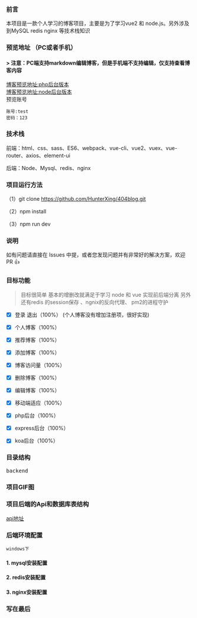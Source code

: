### 前言

本项目是一款个人学习的博客项目，主要是为了学习vue2 和 node.js。另外涉及到MySQL redis nginx 等技术栈知识

### 预览地址 （PC或者手机）
#### > 注意：PC端支持markdown编辑博客，但是手机端不支持编辑，仅支持查看博客内容
[博客预览地址:php后台版本](http://212.64.25.152) 
<br>
[博客预览地址:node后台版本](http://212.64.25.152:8081) 
<br>
预览账号
```
账号:test
密码：123
```
### 技术栈

前端：html、css、sass、ES6、webpack、vue-cli、vue2、vuex、vue-router、axios、element-ui

后端：Node、Mysql、redis、nginx

### 项目运行方法
（1）git clone https://github.com/HunterXing/404blog.git

（2）npm install

（3）npm run dev


### 说明

如有问题请直接在 Issues 中提，或者您发现问题并有非常好的解决方案，欢迎 PR 👍

### 目标功能
> 目标很简单 基本的增删改就满足于学习 node 和 vue 实现前后端分离 另外还有redis 的session保存 、ngnix的反向代理、 pm2的进程守护
- [x] 登录 退出（100%） (个人博客没有增加注册项，很好实现)
- [x] 个人博客（100%）
- [x] 推荐博客（100%）
- [x] 添加博客（100%）
- [x] 博客访问量（100%）
- [x] 删除博客（100%）
- [x] 编辑博客（100%）
- [x] 移动端适应（100%）

- [x] php后台（100%）
- [x] express后台（100%）
- [x] koa后台（100%）

### 目录结构

<pre>
backend
</pre>

### 项目GIF图

### 项目后端的Api和数据库表结构

[api地址](https://github.com/HunterXing/404blog/blob/master/api.md) 

### 后端环境配置
`windows下`
#### 1. mysql安装配置
#### 2. redis安装配置
#### 3. nginx安装配置

### 写在最后

